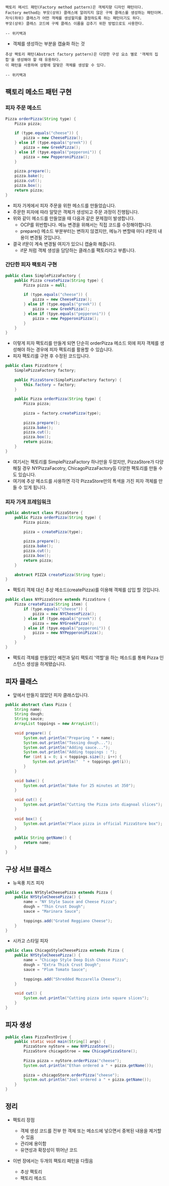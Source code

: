 ```
팩토리 메서드 패턴(Factory method pattern)은 객체지향 디자인 패턴이다. 
Factory method는 부모(상위) 클래스에 알려지지 않은 구체 클래스를 생성하는 패턴이며. 
자식(하위) 클래스가 어떤 객체를 생성할지를 결정하도록 하는 패턴이기도 하다. 
부모(상위) 클래스 코드에 구체 클래스 이름을 감추기 위한 방법으로도 사용한다.

-- 위키백과
```

- 객체를 생성하는 부분을 캡슐화 하는 것



```
추상 팩토리 패턴(Abstract factory pattern)은 다양한 구성 요소 별로 '객체의 집합'을 생성해야 할 때 유용하다. 
이 패턴을 사용하여 상황에 알맞은 객체를 생성할 수 있다.

-- 위키백과
```





## 팩토리 메소드 패턴 구현



### 피자 주문 메소드

```java
Pizza orderPizza(String type) {
    Pizza pizza;
    
    if (type.equals("cheese")) {
        pizza = new CheesePizza();
    } else if (type.equals("greek")) {
        pizza = new GreekPizza();
    } else if (tpye.equals("pepperoni")) {
        pizza = new PepperoniPizza();
    }
    
    pizza.prepare();
    pizza.bake();
    pizza.cut();
    pizza.box();
    return pizza;
}
```



- 피자 가게에서 피자 주문을 위한 메소드를 만들었습니다.
- 주문한 피자에 따라 알맞은 객체가 생성되고 주문 과정이 진행됩니다.
- 위와 같이 메소드를 만들었을 때 다음과 같은 문제점이 발생합니다.
  - OCP를 위반합니다. 메뉴 변경을 위해서는  직접 코드를 수정해야합니다.
  - prepare() 메소드 부분부터는 변하지 않겠지만, 메뉴가 변할때 마다 if문의 내용이 변경될 것입니다.
- 결국 if문이 계속 변경될 여지가 있으니 캡슐화 해줍니다.
  - if문 처럼 객체 생성을 담당하는 클래스를 팩토리라고 부릅니다.



### 간단한 피자 팩토리 구현

```java
public class SimplePizzaFactory {
    public Pizza createPizza(String type) {
        Pizza pizza = null;
        
        if (type.equals("cheese")) {
        	pizza = new CheesePizza();
    	} else if (type.equals("greek")) {
        	pizza = new GreekPizza();
   	 	} else if (tpye.equals("pepperoni")) {
        	pizza = new PepperoniPizza();
    	}
    }
}
```

- 이렇게 피자 팩토리를 만들게 되면 단순히 orderPizza 메소드 외에 피자 객체를 생성해야 하는 경우에 피자 팩토리를 활용할 수 있습니다.
- 피자 팩토리를 구현 후 수정된 코드입니다.



```java
public class PizzaStore {
    SimplePizzaFactory factory;
    
    public PizzaStore(SimplePizzaFactory factory) {
        this.factory = factory;
    }
    
    public Pizza orderPizza(String type) {
        Pizza pizza;
        
        pizza = factory.createPizza(type);
        
        pizza.prepare();
        pizza.bake();
        pizza.cut();
        pizza.box();
        return pizza;
    }
}
```



- 여기서는 팩토리를 SimplePizzaFactory 하나만을 두었지만, PizzaStore가 다양해질 경우 NYPizzaFacotry, ChicagoPizzaFactory등 다양한 팩토리를 만들 수도 있습니다.
- 여기에 추상 메소드를 사용하면 각각 PizzaStore만의 특색을 가진 피자 객체를 만들 수 있게 됩니다.



### 피자 가게 프레임워크

```java
public abstract class PizzaStore {
    public Pizza orderPizza(String type) {
        Pizza pizza;
        
        pizza = createPizza(type);
        
        pizza.prepare();
        pizza.bake();
        pizza.cut();
        pizza.box();
        return pizza;
    }
    
    abstract PIZZA createPizza(String type);
}
```

- 팩토리 객체 대신 추상 메소드(createPizza)를 이용해 객체를 삽입 할 것입니다.



```java
public class NYPizzaStore extends PizzaStore {
    Pizza createPizza(String item) {
        if (type.equals("cheese")) {
        	pizza = new NYCheesePizza();
    	} else if (type.equals("greek")) {
        	pizza = new NYGreekPizza();
   	 	} else if (tpye.equals("pepperoni")) {
        	pizza = new NYPepperoniPizza();
    	}
    }
}
```



- 팩토리 객체를 만들었던 예전과 달리 팩토리 '역할'을 하는 메소드를 통해 Pizza 인스턴스 생성을 하게됐습니다.





## 피자 클래스

- 앞에서 만들지 않았던 피자 클래스입니다.

```java
public abstract class Pizza {
    String name;
    String dough;
    String sauce;
    ArrayList toppings = new ArrayList();
    
    void prepare() {
        System.out.println("Preparing " + name);
        System.out.println("Tossing dough...");
        System.out.println("Adding sauce...");
        System.out.println("Adding toppings : ");
        for (int i = 0; i < toppings.size(); i++) {
            System.out.println("  " + toppings.get(i));
        }
    }
    
    void bake() {
        System.out.println("Bake for 25 minutes at 350");
    }
    
    void cut() {
        System.out.println("Cutting the Pizza into diagnoal slices");
    }
    
    void box() {
        System.out.println("Place pizza in official PizzaStore box");
    }
    
    public String getName() {
        return name;
    }
}
```





## 구상 서브 클래스

- 뉴옥풍 치즈 피자

```java
public class NYStyleCheesePizza extends Pizza {
    public NYStyleCheesePizza() {
        name = "NY Style Sauce and Cheese Pizza";
        dough = "Thin Crust Dough";
        sauce = "Marinara Sauce";
        
        toppings.add("Grated Reggiano Cheese");
    }
}
```



- 시카고 스타일 피자

```java
public class ChicagoStyleCheesePizza extends Pizza {
    public NYStyleCheesePizza() {
        name = "Chicago Style Deep Dish Cheese Pizza";
        dough = "Extra Thick Crust Dough";
        sauce = "Plum Tomato Sauce";
        
        toppings.add("Shredded Mozzarella Cheese");
    }
    
    void cut() {
        System.out.println("Cutting pizza into square slices");
    }
}
```



## 피자 생성

```java
public class PizzaTestDrive {
    public static void main(String[] args) {
        PizzaStore nyStore = new NYPizzaStore();
        PizzaStore chicagoStroe = new ChicagoPizzaStore();
        
        Pizza pizza = nyStore.orderPizza("cheese");
        System.out.println("Ethan ordered a " + pizza.getName());
        
        pizza = chicagoStore.orderPizza("cheese");
        System.out.println("Joel ordered a " + pizza.getName());
    }
}
```





## 정리

- 팩토리 장점
  - 객체 생성 코드를 전부 한 객체 또는 메소드에 넣으면서 중복된 내용을 제거할 수 있음
  - 관리에 용이함
  - 유연성과 확장성이 뛰어난 코드



- 이번 장에서는 두개의 팩토리 패턴을 다뤘음
  - 추상 팩토리
  - 팩토리 메소드